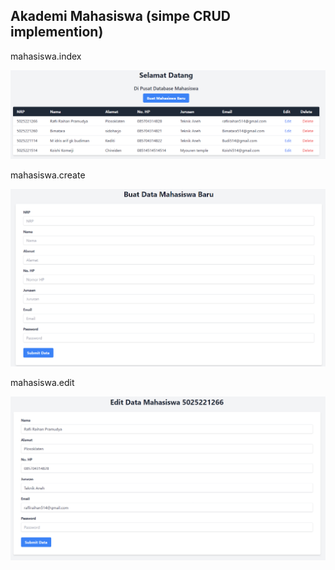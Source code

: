 ## Akademi Mahasiswa (simpe CRUD implemention)

mahasiswa.index 

![alt text](image.png)

mahasiswa.create

![alt text](image-1.png)

mahasiswa.edit

![alt text](image-2.png)